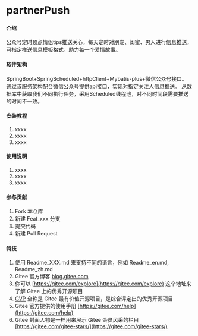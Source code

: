 # partnerPush

#### 介绍
公众号定时顶点情侣tips推送关心，每天定时对朋友、闺蜜、男人进行信息推送，可指定推送信息模板格式。助力每一个爱情故事。

#### 软件架构
SpringBoot+SpringScheduled+httpClient+Mybatis-plus+微信公众号接口。
通过该服务架构配合微信公众号提供api接口，实现对指定关注人信息推送。
从数据库中获取我们不同执行任务，采用Scheduled线程池，对不同时间段需要推送的时间不一致。

#### 安装教程

1.  xxxx
2.  xxxx
3.  xxxx

#### 使用说明

1.  xxxx
2.  xxxx
3.  xxxx

#### 参与贡献

1.  Fork 本仓库
2.  新建 Feat_xxx 分支
3.  提交代码
4.  新建 Pull Request


#### 特技

1.  使用 Readme\_XXX.md 来支持不同的语言，例如 Readme\_en.md, Readme\_zh.md
2.  Gitee 官方博客 [blog.gitee.com](https://blog.gitee.com)
3.  你可以 [https://gitee.com/explore](https://gitee.com/explore) 这个地址来了解 Gitee 上的优秀开源项目
4.  [GVP](https://gitee.com/gvp) 全称是 Gitee 最有价值开源项目，是综合评定出的优秀开源项目
5.  Gitee 官方提供的使用手册 [https://gitee.com/help](https://gitee.com/help)
6.  Gitee 封面人物是一档用来展示 Gitee 会员风采的栏目 [https://gitee.com/gitee-stars/](https://gitee.com/gitee-stars/)
